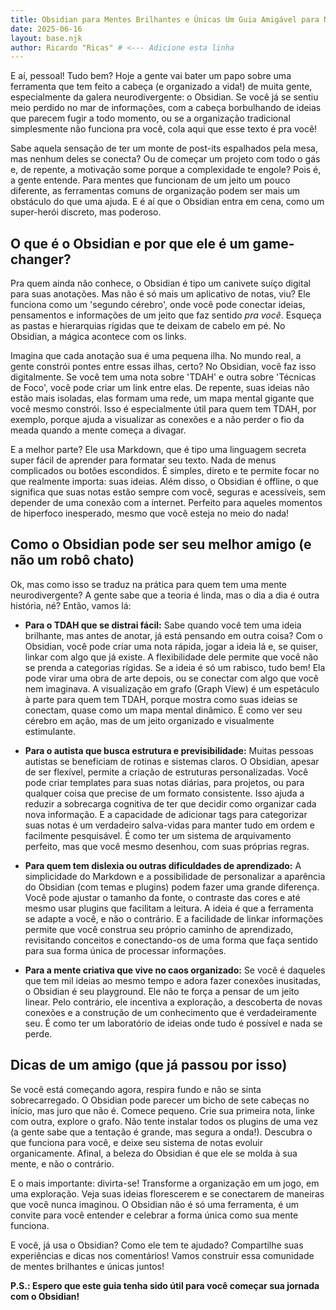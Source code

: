 ```yaml
---
title: Obsidian para Mentes Brilhantes e Únicas Um Guia Amigável para Neurodivergentes
date: 2025-06-16
layout: base.njk
author: Ricardo "Ricas" # <--- Adicione esta linha
---
```


E aí, pessoal! Tudo bem? Hoje a gente vai bater um papo sobre uma ferramenta que tem feito a cabeça (e organizado a vida!) de muita gente, especialmente da galera neurodivergente: o Obsidian. Se você já se sentiu meio perdido no mar de informações, com a cabeça borbulhando de ideias que parecem fugir a todo momento, ou se a organização tradicional simplesmente não funciona pra você, cola aqui que esse texto é pra você!

Sabe aquela sensação de ter um monte de post-its espalhados pela mesa, mas nenhum deles se conecta? Ou de começar um projeto com todo o gás e, de repente, a motivação some porque a complexidade te engole? Pois é, a gente entende. Para mentes que funcionam de um jeito um pouco diferente, as ferramentas comuns de organização podem ser mais um obstáculo do que uma ajuda. E é aí que o Obsidian entra em cena, como um super-herói discreto, mas poderoso.

## O que é o Obsidian e por que ele é um game-changer?

Pra quem ainda não conhece, o Obsidian é tipo um canivete suíço digital para suas anotações. Mas não é só mais um aplicativo de notas, viu? Ele funciona como um 'segundo cérebro', onde você pode conectar ideias, pensamentos e informações de um jeito que faz sentido *pra você*. Esqueça as pastas e hierarquias rígidas que te deixam de cabelo em pé. No Obsidian, a mágica acontece com os links.

Imagina que cada anotação sua é uma pequena ilha. No mundo real, a gente constrói pontes entre essas ilhas, certo? No Obsidian, você faz isso digitalmente. Se você tem uma nota sobre 'TDAH' e outra sobre 'Técnicas de Foco', você pode criar um link entre elas. De repente, suas ideias não estão mais isoladas, elas formam uma rede, um mapa mental gigante que você mesmo constrói. Isso é especialmente útil para quem tem TDAH, por exemplo, porque ajuda a visualizar as conexões e a não perder o fio da meada quando a mente começa a divagar.

E a melhor parte? Ele usa Markdown, que é tipo uma linguagem secreta super fácil de aprender para formatar seu texto. Nada de menus complicados ou botões escondidos. É simples, direto e te permite focar no que realmente importa: suas ideias. Além disso, o Obsidian é offline, o que significa que suas notas estão sempre com você, seguras e acessíveis, sem depender de uma conexão com a internet. Perfeito para aqueles momentos de hiperfoco inesperado, mesmo que você esteja no meio do nada!

## Como o Obsidian pode ser seu melhor amigo (e não um robô chato)

Ok, mas como isso se traduz na prática para quem tem uma mente neurodivergente? A gente sabe que a teoria é linda, mas o dia a dia é outra história, né? Então, vamos lá:

*   **Para o TDAH que se distrai fácil:** Sabe quando você tem uma ideia brilhante, mas antes de anotar, já está pensando em outra coisa? Com o Obsidian, você pode criar uma nota rápida, jogar a ideia lá e, se quiser, linkar com algo que já existe. A flexibilidade dele permite que você não se prenda a categorias rígidas. Se a ideia é só um rabisco, tudo bem! Ela pode virar uma obra de arte depois, ou se conectar com algo que você nem imaginava. A visualização em grafo (Graph View) é um espetáculo à parte para quem tem TDAH, porque mostra como suas ideias se conectam, quase como um mapa mental dinâmico. É como ver seu cérebro em ação, mas de um jeito organizado e visualmente estimulante.

*   **Para o autista que busca estrutura e previsibilidade:** Muitas pessoas autistas se beneficiam de rotinas e sistemas claros. O Obsidian, apesar de ser flexível, permite a criação de estruturas personalizadas. Você pode criar templates para suas notas diárias, para projetos, ou para qualquer coisa que precise de um formato consistente. Isso ajuda a reduzir a sobrecarga cognitiva de ter que decidir como organizar cada nova informação. E a capacidade de adicionar tags para categorizar suas notas é um verdadeiro salva-vidas para manter tudo em ordem e facilmente pesquisável. É como ter um sistema de arquivamento perfeito, mas que você mesmo desenhou, com suas próprias regras.

*   **Para quem tem dislexia ou outras dificuldades de aprendizado:** A simplicidade do Markdown e a possibilidade de personalizar a aparência do Obsidian (com temas e plugins) podem fazer uma grande diferença. Você pode ajustar o tamanho da fonte, o contraste das cores e até mesmo usar plugins que facilitam a leitura. A ideia é que a ferramenta se adapte a você, e não o contrário. E a facilidade de linkar informações permite que você construa seu próprio caminho de aprendizado, revisitando conceitos e conectando-os de uma forma que faça sentido para sua forma única de processar informações.

*   **Para a mente criativa que vive no caos organizado:** Se você é daqueles que tem mil ideias ao mesmo tempo e adora fazer conexões inusitadas, o Obsidian é seu playground. Ele não te força a pensar de um jeito linear. Pelo contrário, ele incentiva a exploração, a descoberta de novas conexões e a construção de um conhecimento que é verdadeiramente seu. É como ter um laboratório de ideias onde tudo é possível e nada se perde.

## Dicas de um amigo (que já passou por isso)

Se você está começando agora, respira fundo e não se sinta sobrecarregado. O Obsidian pode parecer um bicho de sete cabeças no início, mas juro que não é. Comece pequeno. Crie sua primeira nota, linke com outra, explore o grafo. Não tente instalar todos os plugins de uma vez (a gente sabe que a tentação é grande, mas segura a onda!). Descubra o que funciona para você, e deixe seu sistema de notas evoluir organicamente. Afinal, a beleza do Obsidian é que ele se molda à sua mente, e não o contrário.

E o mais importante: divirta-se! Transforme a organização em um jogo, em uma exploração. Veja suas ideias florescerem e se conectarem de maneiras que você nunca imaginou. O Obsidian não é só uma ferramenta, é um convite para você entender e celebrar a forma única como sua mente funciona.

E você, já usa o Obsidian? Como ele tem te ajudado? Compartilhe suas experiências e dicas nos comentários! Vamos construir essa comunidade de mentes brilhantes e únicas juntos!

**P.S.: Espero que este guia tenha sido útil para você começar sua jornada com o Obsidian!**
